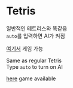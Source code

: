 # Tetris
일반적인 테트리스와 똑같음     
`auto`를 입력하면 AI가 켜짐   

[여기서](https://nobrain0917.github.io/Tetris/) 게임 가능<br>
    
Same as regular Tetris     
Type `auto` to turn on AI

[here](https://nobrain0917.github.io/Tetris/) game available<br>
